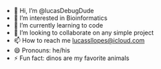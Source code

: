 - 👋 Hi, I’m @lucasDebugDude
- 👀 I’m interested in Bioinformatics
- 🌱 I’m currently learning to code
- 💞️ I’m looking to collaborate on any simple project
- 📫 How to reach me lucassllopes@icloud.com
- 😄 Pronouns: he/his
- ⚡ Fun fact: dinos are my favorite animals

<!---
lucasDebugDude/lucasDebugDude is a ✨ special ✨ repository because its `README.md` (this file) appears on your GitHub profile.
You can click the Preview link to take a look at your changes.
--->
